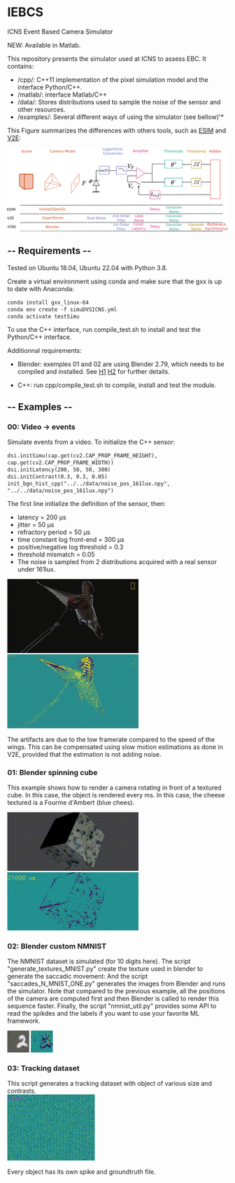 # IEBCS
ICNS Event Based Camera Simulator 

NEW: Available in Matlab.

This repository presents the simulator used at ICNS to assess EBC. It contains:
*  /cpp/: C++11 implementation of the pixel simulation model and the interface Python/C++. 
* /matlab/: interface Matlab/C++
* /data/: Stores distributions used to sample the noise of the sensor and other resources. 
* /examples/: Several different ways of using the simulator (see bellow)'*

This Figure summarizes the differences with others tools, such as 
[ESIM](https://github.com/uzh-rpg/rpg_esim) and 
 [V2E](https://github.com/SensorsINI/v2e):

![alt text](data/img/schema_framework.png)

## -- Requirements -- 

Tested on Ubuntu 18.04, Ubuntu 22.04 with Python 3.8. 

Create a virtual environment using conda and make sure that the gxx is up to date with Anaconda:
```
conda install gxx_linux-64
conda env create -f simuDVSICNS.yml 
conda activate testSimu
```
To use the C++ interface, run compile_test.sh to install and test the Python/C++ interface.

Additionnal requirements: 
* Blender: exemples 01 and 02 are using Blender 2.79, which needs to be compiled and installed. See [H1](https://wiki.blender.org/wiki/Building_Blender/Linux/Ubuntu) [H2](https://devtalk.blender.org/t/unable-to-compile-blender-2-8-as-python-module/4641/4) for further details. 

* C++: run cpp/compile_test.sh to compile, install 
and test the module.

## -- Examples --

### 00: Video -> events

Simulate events from a video. To initialize the C++ sensor:
```
dsi.initSimu(cap.get(cv2.CAP_PROP_FRAME_HEIGHT), cap.get(cv2.CAP_PROP_FRAME_WIDTH))
dsi.initLatency(200, 50, 50, 300)
dsi.initContrast(0.3, 0.3, 0.05)
init_bgn_hist_cpp("../../data/noise_pos_161lux.npy", "../../data/noise_pos_161lux.npy")
```
The first line initialize the definition of the sensor, then:  
* latency = 200 μs   
* jitter = 50 μs  
* refractory period = 50 μs  
* time constant log front-end = 300 μs
* positive/negative log threshold = 0.3  
* threshold mismatch = 0.05  
* The noise is sampled from 2 distributions acquired with a real sensor under 161lux.
<img src="data/img/aps_00.gif" alt="drawing" width="300"/>
<img src="data/img/ev_00.gif" alt="drawing" width="300"/>

The artifacts are due to the low framerate compared to the speed of the wings. This can be compensated using slow motion estimations as done in V2E, provided that the estimation is not adding noise. 

### 01: Blender spinning cube

This example shows how to render a camera rotating in front of a textured cube. In this case, the object is rendered every ms. In this case, the cheese textured is a Fourme d'Ambert (blue chees). 

<img src="data/img/aps_01.gif" alt="drawing" width="300"/>
<img src="data/img/ev_01.gif" alt="drawing" width="300"/>


### 02: Blender custom NMNIST

The NMNIST dataset is simulated (for 10 digits here). 
The script "generate_textures_MNIST.py" create the texture used in blender to generate the saccadic movement: 
And the script "saccades_N_MNIST_ONE.py" generates the images from Blender and runs the simulator. Note that compared to the previous example, all the positions of the camera are computed first and then Blender is called to render this sequence faster. 
Finally, the script "nmnist_util.py" provides some API to read the spikdes and the labels if you want to use your favorite ML framework.

<img src="data/img/aps_02.gif" alt="drawing" width="50"/>
<img src="data/img/ev_02.gif" alt="drawing" width="50"/>

### 03: Tracking dataset

This script generates a tracking dataset with object of various size and contrasts.  
<img src="data/img/ev_03.gif" alt="drawing" width="200"/> 

Every object has its own spike and groundtruth file.
